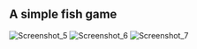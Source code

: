 ## A simple fish game

![Screenshot_5](https://github.com/pgabow/fish_game/assets/43748738/348af7f7-1519-4d85-88f8-e8c8040ff499)
![Screenshot_6](https://github.com/pgabow/fish_game/assets/43748738/c3510f5f-83d5-437c-9dc3-8f00d4e39d67)
![Screenshot_7](https://github.com/pgabow/fish_game/assets/43748738/1a4fbc20-f099-4c03-ab66-7ccb941dddd6)
